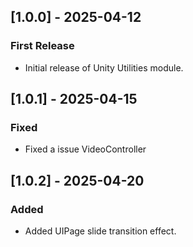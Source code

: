 ## [1.0.0] - 2025-04-12
### First Release
- Initial release of Unity Utilities module.

## [1.0.1] - 2025-04-15
### Fixed
- Fixed a issue VideoController

## [1.0.2] - 2025-04-20
### Added
- Added UIPage slide transition effect.
